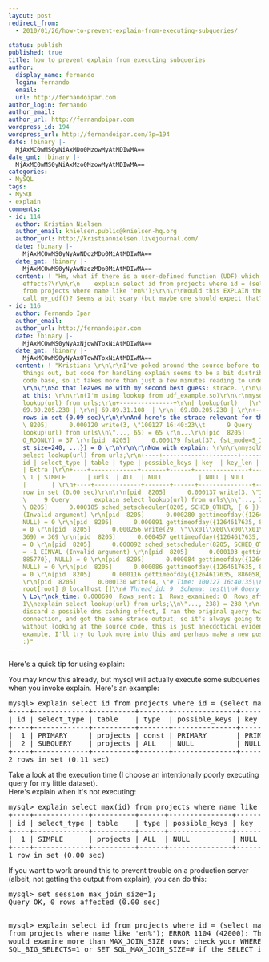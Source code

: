 ```yaml
---
layout: post
redirect_from:
  - 2010/01/26/how-to-prevent-explain-from-executing-subqueries/

status: publish
published: true
title: how to prevent explain from executing subqueries
author:
  display_name: fernando
  login: fernando
  email: 
  url: http://fernandoipar.com
author_login: fernando
author_email: 
author_url: http://fernandoipar.com
wordpress_id: 194
wordpress_url: http://fernandoipar.com/?p=194
date: !binary |-
  MjAxMC0wMS0yNiAxMDo0MzowMyAtMDIwMA==
date_gmt: !binary |-
  MjAxMC0wMS0yNiAxMzo0MzowMyAtMDIwMA==
categories:
- MySQL
tags:
- MySQL
- explain
comments:
- id: 114
  author: Kristian Nielsen
  author_email: knielsen.public@knielsen-hq.org
  author_url: http://kristiannielsen.livejournal.com/
  date: !binary |-
    MjAxMC0wMS0yNyAwNDozMDo0MiAtMDIwMA==
  date_gmt: !binary |-
    MjAxMC0wMS0yNyAwNzozMDo0MiAtMDIwMA==
  content: ! "Hm, what if there is a user-defined function (UDF) which may have side
    effects?\r\n\r\n    explain select id from projects where id = (select my_udf(max(id))
    from projects where name like 'en%');\r\n\r\nWould this EXPLAIN then actually
    call my_udf()? Seems a bit scary (but maybe one should expect that?)"
- id: 116
  author: Fernando Ipar
  author_email: 
  author_url: http://fernandoipar.com
  date: !binary |-
    MjAxMC0wMS0yNyAxNjowNToxNiAtMDIwMA==
  date_gmt: !binary |-
    MjAxMC0wMS0yNyAxOTowNToxNiAtMDIwMA==
  content: ! "Kristian: \r\n\r\nI've poked around the source before to try and figure
    things out, but code for handling explain seems to be a bit distributed on the
    code base, so it takes more than just a few minutes reading to understand it.
    \r\n\r\nSo that leaves me with my second best guess: strace. \r\n\r\nTake a look
    at this: \r\n\r\n(I'm using lookup from udf_example.so)\r\n\r\nmysql&gt; select
    lookup(url) from urls;\r\n+---------------+\r\n| lookup(url)   |\r\n+---------------+\r\n|
    69.80.205.238 | \r\n| 69.89.31.108  | \r\n| 69.80.205.238 | \r\n+---------------+\r\n3
    rows in set (0.09 sec)\r\n\r\nAnd here's the strace relevant for the lookup: \r\n\r\n[pid
    \ 8205]      0.000120 write(3, \"100127 16:40:23\\t      9 Query       select
    lookup(url) from urls\\n\"..., 65) = 65 \r\n...\r\n[pid  8205]      0.000878 open(\"/etc/resolv.conf\",
    O_RDONLY) = 37 \r\n[pid  8205]      0.000179 fstat(37, {st_mode=S_IFREG|0644,
    st_size=240, ...}) = 0 \r\n\r\n\r\nNow with explain: \r\n\r\nmysql&gt; explain
    select lookup(url) from urls;\r\n+----+-------------+-------+------+---------------+------+---------+------+------+-------+\r\n|
    id | select_type | table | type | possible_keys | key  | key_len | ref  | rows
    | Extra |\r\n+----+-------------+-------+------+---------------+------+---------+------+------+-------+\r\n|
    \ 1 | SIMPLE      | urls  | ALL  | NULL          | NULL | NULL    | NULL |    3
    |       | \r\n+----+-------------+-------+------+---------------+------+---------+------+------+-------+\r\n1
    row in set (0.00 sec)\r\n\r\n[pid  8205]      0.000137 write(3, \"100127 16:40:35\\t
    \     9 Query       explain select lookup(url) from urls\\n\"..., 73) = 73 \r\n[pid
    \ 8205]      0.000185 sched_setscheduler(8205, SCHED_OTHER, { 6 }) = -1 EINVAL
    (Invalid argument) \r\n[pid  8205]      0.000280 gettimeofday({1264617635, 884763},
    NULL) = 0 \r\n[pid  8205]      0.000091 gettimeofday({1264617635, 884852}, NULL)
    = 0 \r\n[pid  8205]      0.000266 write(29, \"\\x01\\x00\\x00\\x01\\x0a\\x18\\x00\\x00\\x02\\x03\\x64\\x65\\x66\\x00\\x00\\x00\\x02\\x69\\x64\\x00\\x0c\\x3f\\x00\\x03\\x00\\x00\\x00\\x08\\xa1\\x00\r\n\\x00\\x00\\x00\\x21\\x00\\x00\\x03\\x03\\x64\\x65\\x66\\x00\\x00\\x00\\x0b\\x73\\x65\\x6c\\x65\\x63\\x74\\x5f\\x74\\x79\\x70\\x65\\x00\\x0c\\x08\\x00\\x13\\x00\\x00\\x00\\xfd\\x01\\x00\\x1f\\x00\\\r\nx00\\x1b\\x00\\x00\\x04\\x03\\x64\\x65\\x66\\x00\\x00\\x00\\x05\\x74\\x61\\x62\\x6c\\x65\\x00\\x0c\\x08\\x00\\x40\\x00\\x00\\x00\\xfd\\x00\\x00\\x1f\\x00\\x00\\x1a\\x00\\x00\\x05\\x03\\x64\\x65\\x\r\n66\\x00\\x00\\x00\\x04\\x74\\x79\\x70\\x65\\x00\\x0c\\x08\\x00\\x0a\\x00\\x00\\x00\\xfd\\x00\\x00\\x1f\\x00\\x00\\x23\\x00\\x00\\x06\\x03\\x64\\x65\\x66\\x00\\x00\\x00\\x0d\\x70\\x6f\\x73\\x73\\x6\r\n9\\x62\\x6c\\x65\\x5f\\x6b\\x65\\x79\\x73\\x00\\x0c\\x08\\x00\\x00\\x10\\x00\\x00\\xfd\\x00\\x00\\x1f\\x00\\x00\\x19\\x00\\x00\\x07\\x03\\x64\\x65\\x66\\x00\\x00\\x00\\x03\\x6b\\x65\\x79\\x00\\x0c\r\n\\x08\\x00\\x40\\x00\\x00\\x00\\xfd\\x00\\x00\\x1f\\x00\\x00\\x1d\\x00\\x00\\x08\\x03\\x64\\x65\\x66\\x00\\x00\\x00\\x07\\x6b\\x65\\x79\\x5f\\x6c\\x65\\x6e\\x00\\x0c\\x08\\x00\\x00\\x10\\x00\\x00\\\r\nxfd\\x00\\x00\\x1f\\x00\\x00\\x19\\x00\\x00\\x09\\x03\\x64\\x65\\x66\\x00\\x00\\x00\\x03\\x72\\x65\\x66\\x00\\x0c\\x08\\x00\\x00\\x04\\x00\\x00\\xfd\\x00\\x00\\x1f\\x00\\x00\\x1a\\x00\\x00\\x0a\\x\r\n03\\x64\\x65\\x66\\x00\\x00\\x00\\x04\\x72\\x6f\\x77\\x73\\x00\\x0c\\x3f\\x00\\x0a\\x00\\x00\\x00\\x08\\xa0\\x00\\x00\\x00\\x00\\x1b\\x00\\x00\\x0b\\x03\\x64\\x65\\x66\\x00\\x00\\x00\\x05\\x45\\x7\r\n8\\x74\\x72\\x61\\x00\\x0c\\x08\\x00\\xff\\x00\\x00\\x00\\xfd\\x01\\x00\\x1f\\x00\\x00\\x05\\x00\\x00\\x0c\\xfe\\x00\\x00\\x02\\x00\\x19\\x00\\x00\\x0d\\x01\\x31\\x06\\x53\\x49\\x4d\\x50\\x4c\\x45\r\n\\x04\\x75\\x72\\x6c\\x73\\x03\\x41\\x4c\\x4c\\xfb\\xfb\\xfb\\xfb\\x01\\x33\\x00\\x05\\x00\\x00\\x0e\\xfe\\x00\\x00\\x02\\x00\"...,
    369) = 369 \r\n[pid  8205]      0.000457 gettimeofday({1264617635, 885575}, NULL)
    = 0 \r\n[pid  8205]      0.000092 sched_setscheduler(8205, SCHED_OTHER, { 8 })
    = -1 EINVAL (Invalid argument) \r\n[pid  8205]      0.000103 gettimeofday({1264617635,
    885770}, NULL) = 0 \r\n[pid  8205]      0.000084 gettimeofday({1264617635, 885853},
    NULL) = 0 \r\n[pid  8205]      0.000086 gettimeofday({1264617635, 885939}, NULL)
    = 0 \r\n[pid  8205]      0.000116 gettimeofday({1264617635, 886058}, NULL) = 0
    \r\n[pid  8205]      0.000130 write(4, \"# Time: 100127 16:40:35\\n# User@Host:
    root[root] @ localhost []\\n# Thread_id: 9  Schema: test\\n# Query_time: 0.001985
    \ Lo\r\nck_time: 0.000690  Rows_sent: 1  Rows_examined: 0  Rows_affected: 0  Rows_read:
    1\\nexplain select lookup(url) from urls;\\n\"..., 238) = 238 \r\n...\r\n\r\n\r\nTo
    discard a possible dns caching effect, I ran the original query twice on the same
    connection, and got the same strace output, so it's always going to /etc/resolv.conf\r\n\r\nStill,
    without looking at the source code, this is just anecdotical evidence from one
    example, I'll try to look more into this and perhaps make a new post on the subject
    :)"
---
```

<p>Here's a quick tip for using explain:</p>
<p>You may know this already, but mysql will actually execute some subqueries when you invoke explain.  Here's an example:</p>
<pre>mysql&gt; explain select id from projects where id = (select max(id) from projects where name like 'en%');
+----+-------------+----------+-------+---------------+---------+---------+-------+-------+-------------+
| id | select_type | table    | type  | possible_keys | key     | key_len | ref   | rows  | Extra       |
+----+-------------+----------+-------+---------------+---------+---------+-------+-------+-------------+
|  1 | PRIMARY     | projects | const | PRIMARY       | PRIMARY | 4       | const |     1 | Using index |
|  2 | SUBQUERY    | projects | ALL   | NULL          | NULL    | NULL    | NULL  | 67922 | Using where |
+----+-------------+----------+-------+---------------+---------+---------+-------+-------+-------------+
2 rows in set (0.11 sec)
</pre>
<p>Take a look at the execution time (I choose an intentionally poorly executing query for my little dataset).<br />
Here's explain when it's not executing:</p>
<pre>mysql&gt; explain select max(id) from projects where name like 'en%';
+----+-------------+----------+------+---------------+------+---------+------+-------+-------------+
| id | select_type | table    | type | possible_keys | key  | key_len | ref  | rows  | Extra       |
+----+-------------+----------+------+---------------+------+---------+------+-------+-------------+
|  1 | SIMPLE      | projects | ALL  | NULL          | NULL | NULL    | NULL | 69513 | Using where |
+----+-------------+----------+------+---------------+------+---------+------+-------+-------------+
1 row in set (0.00 sec)
</pre>
<p>If you want to work around this to prevent trouble on a production server (albeit, not getting the output from explain), you can do this:</p>
<pre>mysql&gt; set session max_join_size=1;
Query OK, 0 rows affected (0.00 sec)

mysql&gt; explain select id from projects where id = (select max(id) from projects where name like 'en%');
ERROR 1104 (42000): The SELECT would examine more than MAX_JOIN_SIZE rows; check your WHERE and use SET SQL_BIG_SELECTS=1 or SET SQL_MAX_JOIN_SIZE=# if the SELECT is okay
</pre>
